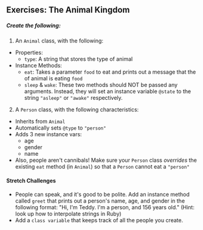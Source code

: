 ## Exercises: The Animal Kingdom

##### Create the following:

1. An `Animal` class, with the following:
  * Properties:
    * `type`: A string that stores the type of animal
  * Instance Methods:
    * `eat`: Takes a parameter `food` to eat and prints out a message that the <type> of animal is eating `food`
    * `sleep` & `wake`: These two methods should NOT be passed any arguments. Instead, they will set an instance variable `@state` to the string `"asleep"` or `"awake"` respectively.

2. A `Person` class, with the following characteristics:
  * Inherits from `Animal`
  * Automatically sets `@type` to `"person"`
  * Adds 3 new instance vars:
    * age
    * gender
    * name
  * Also, people aren't cannibals! Make sure your `Person` class *overrides* the existing `eat` method (in `Animal`) so that a `Person` cannot eat a `"person"`

#### Stretch Challenges

* People can speak, and it's good to be polite. Add an instance method called `greet` that prints out a person's name, age, and gender in the following format: "Hi, I'm Teddy. I'm a person, and 156 years old." (Hint: look up how to interpolate strings in Ruby)
* Add a `class variable` that keeps track of all the people you create.
